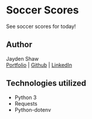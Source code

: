 # Soccer Scores
See soccer scores for today!

## Author
Jayden Shaw\
[Portfolio](https://jaydenshaw.com/) | [Github](https://github.com/jshaw990) | [LinkedIn](https://www.linkedin.com/in/jayden-shaw)

## Technologies utilized
 - Python 3
 - Requests
 - Python-dotenv